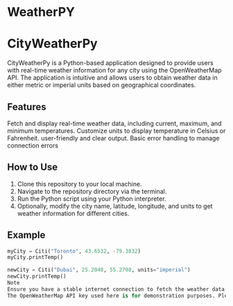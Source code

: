 # WeatherPY
# CityWeatherPy

CityWeatherPy is a Python-based application designed to provide users with real-time weather information for any city using the OpenWeatherMap API. The application is intuitive and allows users to obtain weather data in either metric or imperial units based on geographical coordinates.

## Features
Fetch and display real-time weather data, including current, maximum, and minimum temperatures.
Customize units to display temperature in Celsius or Fahrenheit.
user-friendly and clear output.
Basic error handling to manage connection errors

## How to Use
1. Clone this repository to your local machine.
2. Navigate to the repository directory via the terminal.
3. Run the Python script using your Python interpreter.
4. Optionally, modify the city name, latitude, longitude, and units to get weather information for different cities.

## Example
```python
myCity = Citi("Toronto", 43.6532, -79.3832)
myCity.printTemp()

newCity = Citi("Dubai", 25.2048, 55.2708, units="imperial")
newCity.printTemp()
Note
Ensure you have a stable internet connection to fetch the weather data.
The OpenWeatherMap API key used here is for demonstration purposes. Please generate your own API key from OpenWeatherMap for extensive usage.
